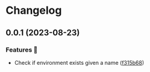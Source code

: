 # Changelog

## 0.0.1 (2023-08-23)


### Features 🚀

* Check if environment exists given a name ([f315b68](https://github.com/paulschuberth/environments-action/commit/f315b686cd315c5cef14dbaeb86895421ce1d0a1))
